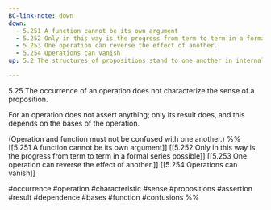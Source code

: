 ```yaml
---
BC-link-note: down
down:
  - 5.251 A function cannot be its own argument
  - 5.252 Only in this way is the progress from term to term in a formal series possible
  - 5.253 One operation can reverse the effect of another.
  - 5.254 Operations can vanish
up: 5.2 The structures of propositions stand to one another in internal relations.

---
```

5.25 The occurrence of an operation does not characterize the sense of a proposition.

For an operation does not assert anything; only its result does, and this depends on the bases of the operation.

(Operation and function must not be confused with one another.)
%%
[[5.251 A function cannot be its own argument]]
[[5.252 Only in this way is the progress from term to term in a formal series possible]]
[[5.253 One operation can reverse the effect of another.]]
[[5.254 Operations can vanish]]

#occurrence #operation #characteristic #sense #propositions #assertion #result #dependence #bases #function #confusions %%